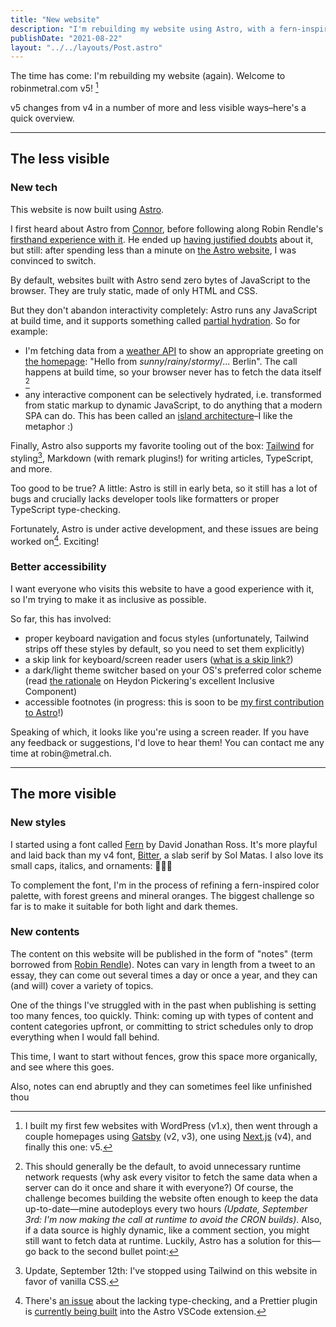 ```yaml
---
title: "New website"
description: "I'm rebuilding my website using Astro, with a fern-inspired theme and a focus on accessibility."
publishDate: "2021-08-22"
layout: "../../layouts/Post.astro"
---
```


The time has come: I'm rebuilding my website (again). Welcome to robinmetral.com v5! [^1]

v5 changes from v4 in a number of more and less visible ways–here's a quick overview.

---

## The less visible

### New tech

This website is now built using [Astro](https://astro.build).

I first heard about Astro from [Connor](https://connorbaer.co), before following along Robin Rendle's [firsthand experience with it](https://www.robinrendle.com/notes/redesign-moving-to-astro/). He ended up [having justified doubts](https://www.robinrendle.com/notes/2021-08-11-redesign-everything-broke/) about it, but still: after spending less than a minute on [the Astro website](https://astro.build), I was convinced to switch.

By default, websites built with Astro send zero bytes of JavaScript to the browser. They are truly static, made of only HTML and CSS.

But they don't abandon interactivity completely: Astro runs any JavaScript at build time, and it supports something called [partial hydration](https://docs.astro.build/core-concepts/component-hydration). So for example:

- I'm fetching data from a [weather API](https://brightsky.dev/) to show an appropriate greeting on [the homepage](/): "Hello from _sunny_/_rainy_/_stormy_/... Berlin". The call happens at build time, so your browser never has to fetch the data itself [^2]
- any interactive component can be selectively hydrated, i.e. transformed from static markup to dynamic JavaScript, to do anything that a modern SPA can do. This has been called an [island architecture](https://jasonformat.com/islands-architecture/)–I like the metaphor :)

Finally, Astro also supports my favorite tooling out of the box: [Tailwind](https://tailwindcss.com/) for styling[^3], Markdown (with remark plugins!) for writing articles, TypeScript, and more.

Too good to be true? A little: Astro is still in early beta, so it still has a lot of bugs and crucially lacks developer tools like formatters or proper TypeScript type-checking.

Fortunately, Astro is under active development, and these issues are being worked on[^4]. Exciting!

### Better accessibility

I want everyone who visits this website to have a good experience with it, so I'm trying to make it as inclusive as possible.

So far, this has involved:

- proper keyboard navigation and focus styles (unfortunately, Tailwind strips off these styles by default, so you need to set them explicitly)
- a skip link for keyboard/screen reader users ([what is a skip link?](https://webaim.org/techniques/skipnav/))
- a dark/light theme switcher based on your OS's preferred color scheme (read [the rationale](https://inclusive-components.design/a-theme-switcher/) on Heydon Pickering's excellent Inclusive Component)
- accessible footnotes (in progress: this is soon to be [my first contribution to Astro](https://github.com/snowpackjs/astro/issues/1191)!)

<p class="sr-only">Speaking of which, it looks like you're using a screen reader. If you have any feedback or suggestions, I'd love to hear them! You can contact me any time at robin@metral.ch.</p>

---

## The more visible

### New styles

I started using a font called [Fern](https://djr.com/notes/junes-font-of-the-month-fern-text) by David Jonathan Ross. It's more playful and laid back than my v4 font, [Bitter](http://www.solmatas.com/#/bitter/), a slab serif by Sol Matas. I also love its small caps, italics, and ornaments: ✷❧

To complement the font, I'm in the process of refining a fern-inspired color palette, with forest greens and mineral oranges. The biggest challenge so far is to make it suitable for both light and dark themes.

### New contents

The content on this website will be published in the form of "notes" (term borrowed from [Robin Rendle](https://www.robinrendle.com/notes)). Notes can vary in length from a tweet to an essay, they can come out several times a day or once a year, and they can (and will) cover a variety of topics.

One of the things I've struggled with in the past when publishing is setting too many fences, too quickly. Think: coming up with types of content and content categories upfront, or committing to strict schedules only to drop everything when I would fall behind.

This time, I want to start without fences, grow this space more organically, and see where this goes.

Also, notes can end abruptly and they can sometimes feel like unfinished thou

[^1]: I built my first few websites with WordPress (v1.x), then went through a couple homepages using [Gatsby](https://github.com/gatsbyjs/gatsby/) (v2, v3), one using [Next.js](https://github.com/vercel/next.js) (v4), and finally this one: v5.
[^2]: This should generally be the default, to avoid unnecessary runtime network requests (why ask every visitor to fetch the same data when a server can do it once and share it with everyone?) Of course, the challenge becomes building the website often enough to keep the data up-to-date—mine autodeploys every two hours _(Update, September 3rd: I'm now making the call at runtime to avoid the CRON builds)_. Also, if a data source is highly dynamic, like a comment section, you might still want to fetch data at runtime. Luckily, Astro has a solution for this—go back to the second bullet point:
[^3]: Update, September 12th: I've stopped using Tailwind on this website in favor of vanilla CSS.
[^4]: There's [an issue](https://github.com/snowpackjs/astro/issues/1020) about the lacking type-checking, and a Prettier plugin is [currently being built](https://github.com/snowpackjs/astro/issues/408) into the Astro VSCode extension.
